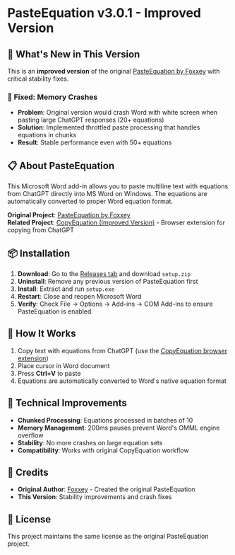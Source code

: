 # PasteEquation v3.0.1 - Improved Version

## 🔧 What's New in This Version

This is an **improved version** of the original [PasteEquation by Foxxey](https://github.com/Foxxey/PasteEquation) with critical stability fixes.

### 🐛 Fixed: Memory Crashes
- **Problem**: Original version would crash Word with white screen when pasting large ChatGPT responses (20+ equations)
- **Solution**: Implemented throttled paste processing that handles equations in chunks
- **Result**: Stable performance even with 50+ equations

## 📋 About PasteEquation

This Microsoft Word add-in allows you to paste multiline text with equations from ChatGPT directly into MS Word on Windows. The equations are automatically converted to proper Word equation format.

**Original Project**: [PasteEquation by Foxxey](https://github.com/Foxxey/PasteEquation)  
**Related Project**: [CopyEquation (Improved Version)](https://github.com/BenC6116/CopyEquation) - Browser extension for copying from ChatGPT

## 📦 Installation

1. **Download**: Go to the [Releases tab](../../releases) and download `setup.zip`
2. **Uninstall**: Remove any previous version of PasteEquation first
3. **Install**: Extract and run `setup.exe`
4. **Restart**: Close and reopen Microsoft Word
5. **Verify**: Check File → Options → Add-ins → COM Add-ins to ensure PasteEquation is enabled

## 🚀 How It Works

1. Copy text with equations from ChatGPT (use the [CopyEquation browser extension](https://github.com/BenC6116/CopyEquation))
2. Place cursor in Word document
3. Press **Ctrl+V** to paste
4. Equations are automatically converted to Word's native equation format

## 🔧 Technical Improvements

- **Chunked Processing**: Equations processed in batches of 10
- **Memory Management**: 200ms pauses prevent Word's OMML engine overflow
- **Stability**: No more crashes on large equation sets
- **Compatibility**: Works with original CopyEquation workflow

## 🙏 Credits

- **Original Author**: [Foxxey](https://github.com/Foxxey) - Created the original PasteEquation
- **This Version**: Stability improvements and crash fixes

## 📄 License

This project maintains the same license as the original PasteEquation project.